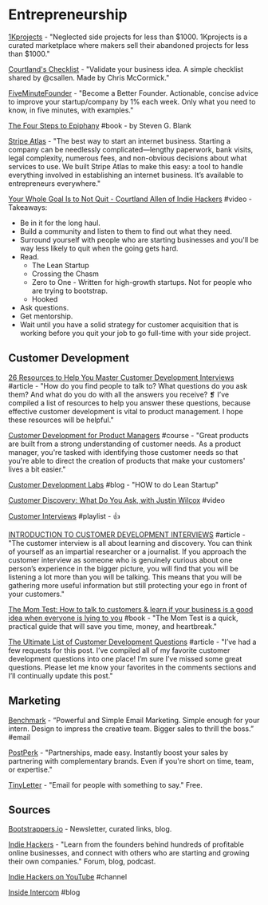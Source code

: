 # Entrepreneurship

[1Kprojects](https://1kprojects.com/) - "Neglected side projects for less than $1000. 1Kprojects is a curated marketplace where makers sell their abandoned projects for less than $1000."

[Courtland's Checklist](https://courtlandschecklist.com/) - "Validate your business idea. A simple checklist shared by @csallen. Made by Chris McCormick."

[FiveMinuteFounder](https://www.fiveminutefounder.com/index.html) - "Become a Better Founder. Actionable, concise advice to improve your startup/company by 1% each week. Only what you need to know, in five minutes, with examples."

[The Four Steps to Epiphany](https://web.stanford.edu/group/e145/cgi-bin/winter/drupal/upload/handouts/Four_Steps.pdf) \#book - by Steven G. Blank

[Stripe Atlas](https://stripe.com/atlas) - "The best way to start an internet business. Starting a company can be needlessly complicated—lengthy paperwork, bank visits, legal complexity, numerous fees, and non-obvious decisions about what services to use. We built Stripe Atlas to make this easy: a tool to handle everything involved in establishing an internet business. It’s available to entrepreneurs everywhere."

[Your Whole Goal Is to Not Quit - Courtland Allen of Indie Hackers](https://www.youtube.com/watch?v=HR4nKgDnPHs) \#video  - Takeaways: 

* Be in it for the long haul. 
* Build a community and listen to them to find out what they need. 
* Surround yourself with people who are starting businesses and you'll be way less likely to quit when the going gets hard. 
* Read.
  * The Lean Startup
  * Crossing the Chasm
  * Zero to One - Written for high-growth startups. Not for people who are trying to bootstrap.
  * Hooked
* Ask questions. 
* Get mentorship.
* Wait until you have a solid strategy for customer acquisition that is working before you quit your job to go full-time with your side project.

## Customer Development

[26 Resources to Help You Master Customer Development Interviews](https://neilpatel.com/blog/26-customer-development-resources/) \#article - "How do you find people to talk to? What questions do you ask them? And what do you do with all the answers you receive? ❡ I’ve compiled a list of resources to help you answer these questions, because effective customer development is vital to product management. I hope these resources will be helpful."

[Customer Development for Product Managers](https://www.lynda.com/Business-Skills-tutorials/Customer-Development-Product-Managers/704121-2.html) \#course - "Great products are built from a strong understanding of customer needs. As a product manager, you're tasked with identifying those customer needs so that you're able to direct the creation of products that make your customers' lives a bit easier."

[Customer Development Labs](https://customerdevlabs.com/) \#blog - "HOW to do Lean Startup"

[Customer Discovery: What Do You Ask, with Justin Wilcox](https://www.youtube.com/watch?v=OTkP2JDeGWM) \#video

[Customer Interviews](https://www.youtube.com/playlist?list=PLPENX6qYXRfGujO-4D-tozlKkKK9L3l0H) \#playlist - 👍

[INTRODUCTION TO CUSTOMER DEVELOPMENT INTERVIEWS](https://www.cleverism.com/customer-development-questions-ask-potential-customers/) \#article - "The customer interview is all about learning and discovery. You can think of yourself as an impartial researcher or a journalist. If you approach the customer interview as someone who is genuinely curious about one person’s experience in the bigger picture, you will find that you will be listening a lot more than you will be talking. This means that you will be gathering more useful information but still protecting your ego in front of your customers."

[The Mom Test: How to talk to customers & learn if your business is a good idea when everyone is lying to you](https://www.goodreads.com/book/show/18529000-the-mom-test?from_search=true) \#book - "The Mom Test is a quick, practical guide that will save you time, money, and heartbreak."

[The Ultimate List of Customer Development Questions](https://mfishbein.com/the-ultimate-list-of-customer-development-questions/) \#article - "I’ve had a few requests for this post. I’ve compiled all of my favorite customer development questions into one place! I’m sure I’ve missed some great questions. Please let me know your favorites in the comments sections and I’ll continually update this post."

## Marketing

[Benchmark](https://www.benchmarkemail.com) - “Powerful and Simple Email Marketing. Simple enough for your intern. Design to impress the creative team. Bigger sales to thrill the boss.” \#email

[PostPerk](https://postperk.com/) - "Partnerships, made easy. Instantly boost your sales by partnering with complementary brands. Even if you're short on time, team, or expertise."

[TinyLetter](https://tinyletter.com/) - "Email for people with something to say." Free.

## Sources

[Bootstrappers.io](https://bootstrappers.io/) - Newsletter, curated links, blog.

[Indie Hackers](https://www.indiehackers.com/) - "Learn from the founders behind hundreds of profitable online businesses, and connect with others who are starting and growing their own companies." Forum, blog, podcast.

[Indie Hackers on YouTube](https://www.youtube.com/channel/UC36zt_eM_gZQXayw_pAdASg/featured) \#channel

[Inside Intercom](https://www.intercom.com/blog/) \#blog

